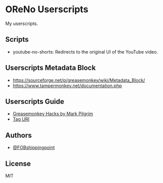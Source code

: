 # OReNo Userscripts

My userscripts.

## Scripts

- youtube-no-shorts: Redirects to the original UI of the YouTube video.

## Userscripts Metadata Block

- <https://sourceforge.net/p/greasemonkey/wiki/Metadata_Block/>
- <https://www.tampermonkey.net/documentation.php>

## Userscripts Guide

- [Greasemonkey Hacks by Mark Pilgrim](https://www.oreilly.com/library/view/greasemonkey-hacks/0596101651/ch01.html)
- [Tag URI](http://www.taguri.org/)

## Authors

- [@FOBshippingpoint](https://www.github.com/fobshippingpoint)

## License

MIT
